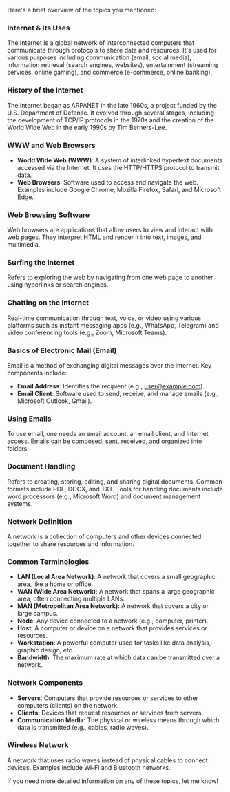 Here's a brief overview of the topics you mentioned:

### Internet & Its Uses
The Internet is a global network of interconnected computers that communicate through protocols to share data and resources. It's used for various purposes including communication (email, social media), information retrieval (search engines, websites), entertainment (streaming services, online gaming), and commerce (e-commerce, online banking).

### History of the Internet
The Internet began as ARPANET in the late 1960s, a project funded by the U.S. Department of Defense. It evolved through several stages, including the development of TCP/IP protocols in the 1970s and the creation of the World Wide Web in the early 1990s by Tim Berners-Lee.

### WWW and Web Browsers
- **World Wide Web (WWW)**: A system of interlinked hypertext documents accessed via the Internet. It uses the HTTP/HTTPS protocol to transmit data.
- **Web Browsers**: Software used to access and navigate the web. Examples include Google Chrome, Mozilla Firefox, Safari, and Microsoft Edge.

### Web Browsing Software
Web browsers are applications that allow users to view and interact with web pages. They interpret HTML and render it into text, images, and multimedia.

### Surfing the Internet
Refers to exploring the web by navigating from one web page to another using hyperlinks or search engines.

### Chatting on the Internet
Real-time communication through text, voice, or video using various platforms such as instant messaging apps (e.g., WhatsApp, Telegram) and video conferencing tools (e.g., Zoom, Microsoft Teams).

### Basics of Electronic Mail (Email)
Email is a method of exchanging digital messages over the Internet. Key components include:
- **Email Address**: Identifies the recipient (e.g., user@example.com).
- **Email Client**: Software used to send, receive, and manage emails (e.g., Microsoft Outlook, Gmail).

### Using Emails
To use email, one needs an email account, an email client, and Internet access. Emails can be composed, sent, received, and organized into folders.

### Document Handling
Refers to creating, storing, editing, and sharing digital documents. Common formats include PDF, DOCX, and TXT. Tools for handling documents include word processors (e.g., Microsoft Word) and document management systems.

### Network Definition
A network is a collection of computers and other devices connected together to share resources and information.

### Common Terminologies
- **LAN (Local Area Network)**: A network that covers a small geographic area, like a home or office.
- **WAN (Wide Area Network)**: A network that spans a large geographic area, often connecting multiple LANs.
- **MAN (Metropolitan Area Network)**: A network that covers a city or large campus.
- **Node**: Any device connected to a network (e.g., computer, printer).
- **Host**: A computer or device on a network that provides services or resources.
- **Workstation**: A powerful computer used for tasks like data analysis, graphic design, etc.
- **Bandwidth**: The maximum rate at which data can be transmitted over a network.
  
### Network Components
- **Servers**: Computers that provide resources or services to other computers (clients) on the network.
- **Clients**: Devices that request resources or services from servers.
- **Communication Media**: The physical or wireless means through which data is transmitted (e.g., cables, radio waves).

### Wireless Network
A network that uses radio waves instead of physical cables to connect devices. Examples include Wi-Fi and Bluetooth networks.

If you need more detailed information on any of these topics, let me know!